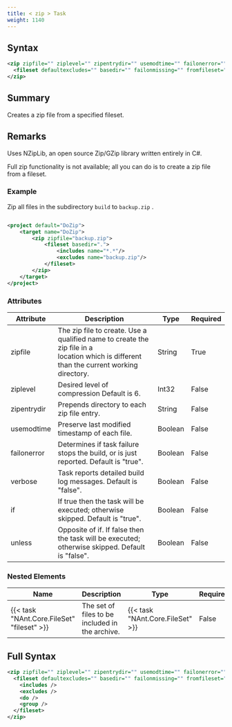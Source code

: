 ```yaml
---
title: < zip > Task
weight: 1140
---
```

## Syntax
```xml
<zip zipfile="" ziplevel="" zipentrydir="" usemodtime="" failonerror="" verbose="" if="" unless="">
  <fileset defaultexcludes="" basedir="" failonmissing="" fromfileset="" sort="" />
</zip>
```
## Summary ##
Creates a zip file from a specified fileset.

## Remarks ##
Uses NZipLib, an open source Zip/GZip library written entirely in C#.

Full zip functionality is not available; all you can do
is to create a zip file from a fileset.



### Example ###
Zip all files in the subdirectory  `build`  to  `backup.zip` .


```xml

<project default="DoZip">
    <target name="DoZip">
        <zip zipfile="backup.zip">
            <fileset basedir=".">
                <includes name="*.*"/>
                <excludes name="backup.zip"/>
            </fileset>
        </zip>
    </target>
</project>

```



### Attributes
| Attribute | Description | Type | Required |
| --------- | ----------- | ---- | -------- |
| zipfile | The zip file to create. Use a qualified name to create the zip file in a<br>location which is different than the current working directory. | String | True |
| ziplevel | Desired level of compression Default is 6. | Int32 | False |
| zipentrydir | Prepends directory to each zip file entry. | String | False |
| usemodtime | Preserve last modified timestamp of each file. | Boolean | False |
| failonerror | Determines if task failure stops the build, or is just reported. Default is &quot;true&quot;. | Boolean | False |
| verbose | Task reports detailed build log messages.  Default is &quot;false&quot;. | Boolean | False |
| if | If true then the task will be executed; otherwise skipped. Default is &quot;true&quot;. | Boolean | False |
| unless | Opposite of if.  If false then the task will be executed; otherwise skipped. Default is &quot;false&quot;. | Boolean | False |

### Nested Elements
| Name | Description | Type | Required |
| ---- | ----------- | ---- | -------- |
| {{< task "NAnt.Core.FileSet" "fileset" >}}| The set of files to be included in the archive. | {{< task "NAnt.Core.FileSet" >}} | False |

## Full Syntax
```xml
<zip zipfile="" ziplevel="" zipentrydir="" usemodtime="" failonerror="" verbose="" if="" unless="">
  <fileset defaultexcludes="" basedir="" failonmissing="" fromfileset="" sort="" if="" unless="">
    <includes />
    <excludes />
    <do />
    <group />
  </fileset>
</zip>
```

